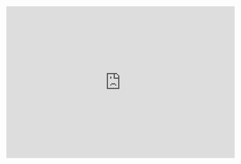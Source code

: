 <iframe width="600" height="400" allowfullscreen style="border-style:none;" src="https:net/2021/10/01/98gMu4m5RaewDW6.jpg"></iframe>
